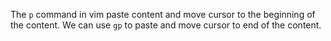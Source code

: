The `p` command in vim paste content and move cursor to the beginning of the
content. We can use `gp` to paste and move cursor to end of the content.
